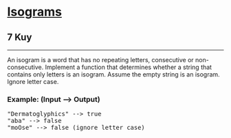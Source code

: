 <h1><a href="https://www.codewars.com/kata/54ba84be607a92aa900000f1">Isograms</a></h1>
<h2>7 Kuy</h2>
<hr>
<p>An isogram is a word that has no repeating letters, 
consecutive or non-consecutive. 
Implement a function that determines whether a string that contains 
only letters is an isogram. 
Assume the empty string is an isogram. Ignore letter case.</p>
<h3>Example: (Input --> Output)</h3>
<pre>
"Dermatoglyphics" --> true
"aba" --> false
"moOse" --> false (ignore letter case)
</pre>


